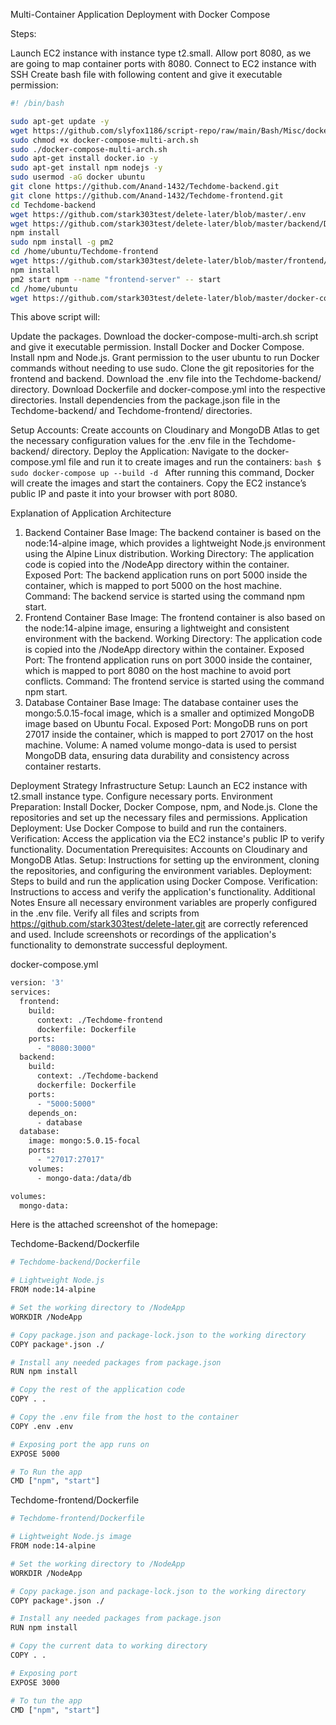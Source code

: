Multi-Container Application Deployment with Docker Compose

Steps:

Launch EC2 instance with instance type t2.small.
Allow port 8080, as we are going to map container ports with 8080.
Connect to EC2 instance with SSH
Create bash file with following content and give it executable permission:

```bash
#! /bin/bash

sudo apt-get update -y
wget https://github.com/slyfox1186/script-repo/raw/main/Bash/Misc/docker-compose-multi-arch.sh
sudo chmod +x docker-compose-multi-arch.sh
sudo ./docker-compose-multi-arch.sh
sudo apt-get install docker.io -y
sudo apt-get install npm nodejs -y
sudo usermod -aG docker ubuntu
git clone https://github.com/Anand-1432/Techdome-backend.git
git clone https://github.com/Anand-1432/Techdome-frontend.git
cd Techdome-backend
wget https://github.com/stark303test/delete-later/blob/master/.env
wget https://github.com/stark303test/delete-later/blob/master/backend/Dockerfile?raw=true -O Dockerfile
npm install
sudo npm install -g pm2
cd /home/ubuntu/Techdome-frontend
wget https://github.com/stark303test/delete-later/blob/master/frontend/Dockerfile?raw=true -O Dockerfile
npm install
pm2 start npm --name "frontend-server" -- start
cd /home/ubuntu
wget https://github.com/stark303test/delete-later/blob/master/docker-compose.yml?raw=true -O docker-compose.yml
```



This above script will:

Update the packages.
Download the docker-compose-multi-arch.sh script and give it executable permission.
Install Docker and Docker Compose.
Install npm and Node.js.
Grant permission to the user ubuntu to run Docker commands without needing to use sudo.
Clone the git repositories for the frontend and backend.
Download the .env file into the Techdome-backend/ directory.
Download Dockerfile and docker-compose.yml into the respective directories.
Install dependencies from the package.json file in the Techdome-backend/ and Techdome-frontend/ directories.

Setup Accounts:
Create accounts on Cloudinary and MongoDB Atlas to get the necessary configuration values for the .env file in the Techdome-backend/ directory.
Deploy the Application:
Navigate to the docker-compose.yml file and run it to create images and run the containers: ```bash $ sudo docker-compose up --build -d ```
After running this command, Docker will create the images and start the containers.
Copy the EC2 instance’s public IP and paste it into your browser with port 8080.














Explanation of Application Architecture
1. Backend Container
Base Image: The backend container is based on the node:14-alpine image, which provides a lightweight Node.js environment using the Alpine Linux distribution.
Working Directory: The application code is copied into the /NodeApp directory within the container.
Exposed Port: The backend application runs on port 5000 inside the container, which is mapped to port 5000 on the host machine.
Command: The backend service is started using the command npm start.
2. Frontend Container
Base Image: The frontend container is also based on the node:14-alpine image, ensuring a lightweight and consistent environment with the backend.
Working Directory: The application code is copied into the /NodeApp directory within the container.
Exposed Port: The frontend application runs on port 3000 inside the container, which is mapped to port 8080 on the host machine to avoid port conflicts.
Command: The frontend service is started using the command npm start.
3. Database Container
Base Image: The database container uses the mongo:5.0.15-focal image, which is a smaller and optimized MongoDB image based on Ubuntu Focal.
Exposed Port: MongoDB runs on port 27017 inside the container, which is mapped to port 27017 on the host machine.
Volume: A named volume mongo-data is used to persist MongoDB data, ensuring data durability and consistency across container restarts.











Deployment Strategy
Infrastructure Setup:
Launch an EC2 instance with t2.small instance type.
Configure necessary ports.
Environment Preparation:
Install Docker, Docker Compose, npm, and Node.js.
Clone the repositories and set up the necessary files and permissions.
Application Deployment:
Use Docker Compose to build and run the containers.
Verification:
Access the application via the EC2 instance's public IP to verify functionality.
Documentation
Prerequisites: Accounts on Cloudinary and MongoDB Atlas.
Setup: Instructions for setting up the environment, cloning the repositories, and configuring the environment variables.
Deployment: Steps to build and run the application using Docker Compose.
Verification: Instructions to access and verify the application's functionality.
Additional Notes
Ensure all necessary environment variables are properly configured in the .env file.
Verify all files and scripts from https://github.com/stark303test/delete-later.git are correctly referenced and used.
Include screenshots or recordings of the application's functionality to demonstrate successful deployment.














docker-compose.yml

```bash
version: '3'
services:
  frontend:
    build:
      context: ./Techdome-frontend
      dockerfile: Dockerfile
    ports:
      - "8080:3000"
  backend:
    build:
      context: ./Techdome-backend
      dockerfile: Dockerfile
    ports:
      - "5000:5000"
    depends_on:
      - database
  database:
    image: mongo:5.0.15-focal
    ports:
      - "27017:27017"
    volumes:
      - mongo-data:/data/db

volumes:
  mongo-data:
```


















Here is the attached screenshot of the homepage:


























Techdome-Backend/Dockerfile
```bash
# Techdome-backend/Dockerfile

# Lightweight Node.js
FROM node:14-alpine

# Set the working directory to /NodeApp
WORKDIR /NodeApp

# Copy package.json and package-lock.json to the working directory
COPY package*.json ./

# Install any needed packages from package.json
RUN npm install

# Copy the rest of the application code
COPY . .

# Copy the .env file from the host to the container
COPY .env .env

# Exposing port the app runs on
EXPOSE 5000

# To Run the app
CMD ["npm", "start"]
```

















Techdome-frontend/Dockerfile
```bash
# Techdome-frontend/Dockerfile

# Lightweight Node.js image 
FROM node:14-alpine

# Set the working directory to /NodeApp
WORKDIR /NodeApp

# Copy package.json and package-lock.json to the working directory
COPY package*.json ./

# Install any needed packages from package.json
RUN npm install

# Copy the current data to working directory
COPY . .

# Exposing port
EXPOSE 3000

# To tun the app
CMD ["npm", "start"]

```



